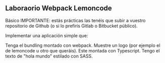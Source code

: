 ## Laboraorio Webpack Lemoncode

Básico
IMPORTANTE: estás prácticas las tenéis que subir a vuestro repositorio de Github (o si lo prefirís Gitlab o Bitbucket público).

Implementar una aplicación simple que:

Tenga el bundling montado con webpack.
Muestre un logo (por ejemplo el de lemoncode u otro que queráis).
Este montada con Typescript.
Tengo el texto de "hola mundo" estilado con SASS.